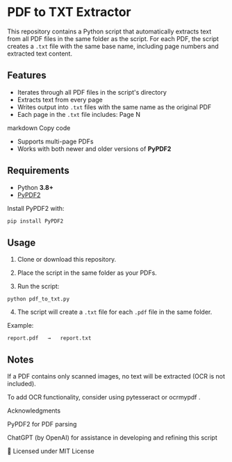 # PDF to TXT Extractor

This repository contains a Python script that automatically extracts text from all PDF files in the same folder as the script. For each PDF, the script creates a `.txt` file with the same base name, including page numbers and extracted text content.

## Features

- Iterates through all PDF files in the script's directory  
- Extracts text from every page  
- Writes output into `.txt` files with the same name as the original PDF  
- Each page in the `.txt` file includes:
Page N
<text from page>

markdown
Copy code
- Supports multi-page PDFs  
- Works with both newer and older versions of **PyPDF2**

## Requirements

- Python **3.8+**  
- [PyPDF2](https://pypi.org/project/PyPDF2/)  

Install PyPDF2 with:

```bash
pip install PyPDF2
```
## Usage

1. Clone or download this repository.

2. Place the script in the same folder as your PDFs.

3. Run the script:
```
python pdf_to_txt.py
```

4. The script will create a ```.txt``` file for each ```.pdf``` file in the same folder.

Example:
```
report.pdf   →   report.txt
```

## Notes

If a PDF contains only scanned images, no text will be extracted (OCR is not included).

To add OCR functionality, consider using pytesseract
 or ocrmypdf
.

Acknowledgments

PyPDF2
 for PDF parsing

ChatGPT (by OpenAI) for assistance in developing and refining this script

📄 Licensed under MIT License
